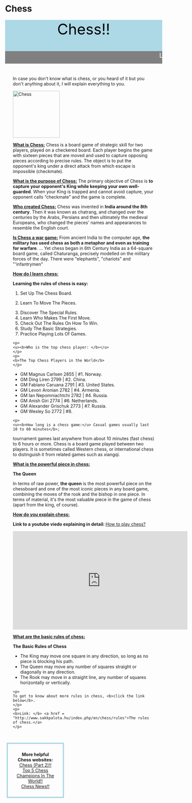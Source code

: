 # Chess

<!DOCTYPE html>
<html>
<head>
  <title>Chess!!</title>

  <style>
    body{
      margin: 0px;
    }
    .pad {
      padding: 25px;
    }
    .header {
      background-color: lightblue;
      color: black;
      height: 100px;
      font-size: 36pt;
      text-align: center;
    }
    .welcome {
      background-color: gray;
      color: white;
      font-size: 16pt;
      text-align: center;
      height: 40px;
      margin: 0px;
    }
    .main text {
      width: 60%;
      float: left;
      background-color: beige;
    }
    .divs {
      margin: 5px;
      width: 25%;
      float: left;
      border: 4px solid lightblue;
    }
  </style>
</head>
 <body>
  <div class="header">
    Chess!!
  </div>
  <div>
    <p class="welcome">
      <marquee>
      Learn everything about chess here!
      </marquee>    
</p>
  </div>
  <div class="main-text pad">
    <p>
      In case you don't know what is chess, or you heard of it but you don't anything about
it, I will explain everything to you.<br/>
    </p>
    <img src="chess.JPEG" alt="Chess" style="height: 150px;"/>
    <p>
      <u><b>What is Chess:</b></u> Chess is a board game of strategic skill for two players, played on 
a checkered board. Each player begins the game with sixteen pieces that are moved 
and used to capture opposing pieces according to precise rules. The object is to put the 
opponent's king under a direct attack from which escape is impossible (checkmate).
    </p>
    <p>
    <u><b>What is the purpose of Chess:</b></u> The primary objective of Chess is <b>to capture your opponent's King while keeping your 
own well-guarded</b>. When your King is trapped and cannot avoid capture, your opponent 
calls “checkmate” and the game is complete.
    </p>
    <p>
    <u><b>Who created Chess:</b></u> Chess was invented in <b>India around the 8th century</b>.
Then it was known as chatrang, and changed over the centuries by the Arabs, Persians 
and then ultimately the medieval Europeans, who changed the pieces' names and 
appearances to resemble the English court.
    </p>
    <p>
    <u><b>Is Chess a war game:</b></u>  From ancient India to the computer age, <b>the 
military has used chess as both a metaphor and even as training for warfare</b>. ... 
Yet chess began in 6th Century India as a 64-square board game, called Chaturanga,
precisely modelled on the military forces of the day. There were "elephants", "chariots" 
and "'infantrymen"
    </p>
    <p>
    <u><b>How do I learn chess:</b></u>
    </p>
    <p>
    <b>Learning the rules of chess is easy: </b>
    <ol>
    <li>
 Set Up The Chess Board.
</li>

<li>

 Learn To Move The Pieces.
</li>

<li>
 Discover The Special Rules.
</li>

<li>
Learn Who Makes The First Move.
</li>

<li>
Check Out The Rules On How To Win.
</li>

<li>
Study The Basic Strategies.
</li>

<li>
Practice Playing Lots Of Games.
</li>
</ol>

    <p>
    <u><b>Who is the top chess player: </b></u>
    </p>
    <p>
    <b>The Top Chess Players in the World</b>
    </p>

<ul>
<li>
GM Magnus Carlsen 2855 | #1. Norway.
</li>
<li>
GM Ding Liren 2799 | #2. China.
</li>
<li>
GM Fabiano Caruana 2791 | #3. United States.
</li>
<li>
GM Levon Aronian 2782 | #4. Armenia.
</li>
<li>
GM Ian Nepomniachtchi 2782 | #4. Russia.
</li>
<li>
GM Anish Giri 2774 | #6. Netherlands.
</li>
<li>
GM Alexander Grischuk 2773 | #7. Russia.
</li>
<li>
GM Wesley So 2772 | #8.
</li>
</ul>

    <p>
    <u><b>How long is a chess game:</u> Casual games usually last 10 to 60 minutes</b>; 
tournament games last anywhere from about 10 minutes (fast chess) to 6 hours or more. 
Chess is a board game played between two players. It is sometimes called Western 
chess, or international chess to distinguish it from related games such as xiangqi.
    </p>
    <p>
    <u><b>What is the powerful piece in chess:</u></b>
    </p>
    <p>
    <b>The Queen</b>
    </p>
    <p>In terms of raw power, <b>the queen</b> is the most powerful piece on the chessboard and 
one of the most iconic pieces in any board game, combining the moves of the rook and 
the bishop in one piece. In terms of material, it's the most valuable piece in the game of 
chess (apart from the king, of course).
    </p>
    <p>
    <u><b>How do you explain chess:</b></u>
    </p>
    <p>
    <b>Link to a youtube viedo explaining in detail: </b> <a href = "https://youtu.be/fKxG8KjH1Qg">How to play chess?</a>
    </p> 
    <iframe width="560" height="315" src="https://www.youtube.com/embed/fKxG8KjH1Qg" title="YouTube video player" frameborder="0" allow="accelerometer; autoplay; clipboard-write; encrypted-media; gyroscope; picture-in-picture" allowfullscreen></iframe>
    <p>
    <u><b>What are the basic rules of chess:</b></u>
    </p>
    <p>
    <b>The Basic Rules of Chess</b>
    </p>
    <ul>
<li>
The King may move one square in any direction, so long as no piece is blocking his path.
</li>
<li>
The Queen may move any number of squares straight or diagonally in any direction.
</li>
<li>
The Rook may move in a straight line, any number of squares horizontally or vertically.
</li>
</ul>

    <p>
    To get to know about more rules in chess, <b>click the link below</b>.
    </p>
    <p>
    <b>Link: </b> <a href = "http://www.sakkpalota.hu/index.php/en/chess/rules">The rules of chess.</a>
    </p>

  </div>
  <div class="divs pad" style="text-align: center;">
<b>More helpful Chess websites: </b><br/>
<a href = "file:///C:/Users/14085/Desktop/Tanush/Coding/Index%202.html">Chess (Part 2)!!</a><br/>
<a href = "file:///C:/Users/14085/Desktop/Tanush/Coding/Index%203.html">Top 5 Chess Champions In The World!!
</a><br/>
<a href = "file:///C:/Users/14085/Desktop/Tanush/Coding/Index%204.html">Chess News!!
</a>
  </div>
</body>
</html>
